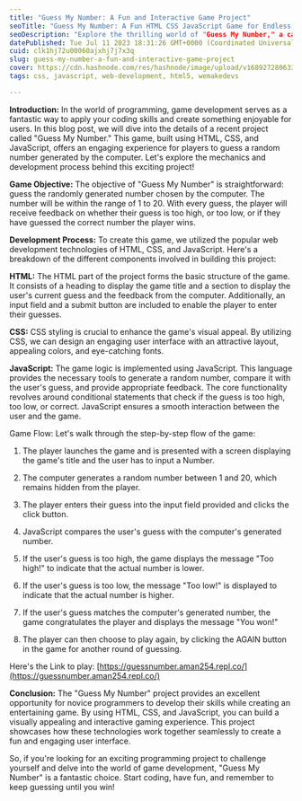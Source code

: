 ```yaml
---
title: "Guess My Number: A Fun and Interactive Game Project"
seoTitle: "Guess My Number: A Fun HTML CSS JavaScript Game for Endless Entertainm"
seoDescription: "Explore the thrilling world of "Guess My Number," a captivating game built using HTML, CSS, and JavaScript."
datePublished: Tue Jul 11 2023 18:31:26 GMT+0000 (Coordinated Universal Time)
cuid: clk1hj72u00060ajxhj7j7x3q
slug: guess-my-number-a-fun-and-interactive-game-project
cover: https://cdn.hashnode.com/res/hashnode/image/upload/v1689272806330/fd971346-d99f-4fba-a97e-9d3da9803b76.jpeg
tags: css, javascript, web-development, html5, wemakedevs

---
```


**Introduction:** In the world of programming, game development serves as a fantastic way to apply your coding skills and create something enjoyable for users. In this blog post, we will dive into the details of a recent project called "Guess My Number." This game, built using HTML, CSS, and JavaScript, offers an engaging experience for players to guess a random number generated by the computer. Let's explore the mechanics and development process behind this exciting project!

**Game Objective:** The objective of "Guess My Number" is straightforward: guess the randomly generated number chosen by the computer. The number will be within the range of 1 to 20. With every guess, the player will receive feedback on whether their guess is too high, or too low, or if they have guessed the correct number the player wins.

**Development Process:** To create this game, we utilized the popular web development technologies of HTML, CSS, and JavaScript. Here's a breakdown of the different components involved in building this project:

**HTML:** The HTML part of the project forms the basic structure of the game. It consists of a heading to display the game title and a section to display the user's current guess and the feedback from the computer. Additionally, an input field and a submit button are included to enable the player to enter their guesses.

**CSS:** CSS styling is crucial to enhance the game's visual appeal. By utilizing CSS, we can design an engaging user interface with an attractive layout, appealing colors, and eye-catching fonts.

**JavaScript:** The game logic is implemented using JavaScript. This language provides the necessary tools to generate a random number, compare it with the user's guess, and provide appropriate feedback. The core functionality revolves around conditional statements that check if the guess is too high, too low, or correct. JavaScript ensures a smooth interaction between the user and the game.

Game Flow: Let's walk through the step-by-step flow of the game:

1. The player launches the game and is presented with a screen displaying the game's title and the user has to input a Number.
    
2. The computer generates a random number between 1 and 20, which remains hidden from the player.
    
3. The player enters their guess into the input field provided and clicks the click button.
    
4. JavaScript compares the user's guess with the computer's generated number.
    
5. If the user's guess is too high, the game displays the message "Too high!" to indicate that the actual number is lower.
    
6. If the user's guess is too low, the message "Too low!" is displayed to indicate that the actual number is higher.
    
7. If the user's guess matches the computer's generated number, the game congratulates the player and displays the message "You won!"
    
8. The player can then choose to play again, by clicking the AGAIN button in the game for another round of guessing.
    

Here's the Link to play: [https://guessnumber.aman254.repl.co/](https://guessnumber.aman254.repl.co/)

**Conclusion:** The "Guess My Number" project provides an excellent opportunity for novice programmers to develop their skills while creating an entertaining game. By using HTML, CSS, and JavaScript, you can build a visually appealing and interactive gaming experience. This project showcases how these technologies work together seamlessly to create a fun and engaging user interface.

So, if you're looking for an exciting programming project to challenge yourself and delve into the world of game development, "Guess My Number" is a fantastic choice. Start coding, have fun, and remember to keep guessing until you win!